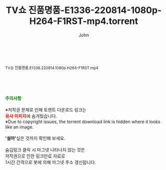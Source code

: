 ﻿---
layout: post
title:  "TV쇼 진품명품-E1336-220814-1080p-H264-F1RST-mp4.torrent"
author: John
categories: [ 방송/음악 ]
tags: [  ]
image:  
description: "TV쇼 진품명품-E1336-220814-1080p-H264-F1RST-mp4 torrent 정보 공유"
toc: true
toc_sticky: true
---

<br>
<div class="view-img">
<a class="view_image" href="http://torrentmobile61.com/bbs/view_image.php?fn=%2Fdata%2Ffile%2Fmusic%2F3735183265_P0ECmJQe_1d2e20a6ab941da61911454fe9016c41d0948aea.jpg" target="_blank"><img alt="" class="img-tag" content="http://torrentmobile61.com/data/file/music/3735183265_P0ECmJQe_1d2e20a6ab941da61911454fe9016c41d0948aea.jpg" itemprop="image" src="http://torrentmobile61.com/data/file/music/thumb-3735183265_P0ECmJQe_1d2e20a6ab941da61911454fe9016c41d0948aea_835x2212.jpg"/></a></div><div class="view-content" itemprop="description">
<p><span style="font-size:12px;">TV쇼 진품명품.E1336.220814.1080p.H264-F1RST.mp4</span> </p> </div>
    
<br><br><br>
<p data-ke-size="size16"><b><span style="color: green;">주의사항</span></b><br /><br />※저작권 문제로 인해 토렌트 다운로드 링크는<br /><b><span style="color: red;">유사 이미지</span></b>에 숨겨뒀습니다.<br />※Due to copyright issues, the torrent download link is hidden where it looks like an image.<br /><br /><b>'설마'</b>싶은 것까지 확인해 보세요.<br /><br />숨김링크 클릭 시 마그넷 나타나지 않는 것은<br />저작권으로 인한 링크만료 자료로<br />1시간 간격으로 봇에 의해 마그넷 주소 갱신됩니다.</p>
